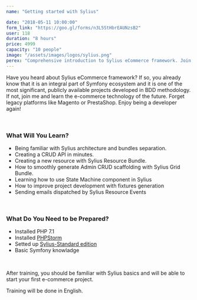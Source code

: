 ```yaml
---
name: "Getting started with Sylius"

date: "2018-05-11 10:00:00"
form_link: "https://goo.gl/forms/n3L5StHbrEAUNzsB2"
user: 118
duration: "8 hours"
price: 4999
capacity: "10 people"
image: "/assets/images/logos/sylius.png"
perex: "Comprehensive introduction to Sylius eCommerce framework. Join us and learn how to customise one of the most promising eCommerce solutions."
---
```


Have you heard about Sylius eCommerce framework? If so, you already know that it is an integral part of Symfony ecosystem and it is one of the most significant, publicly available projects developed in BDD methodology. If not, join me and learn the e-commerce technology of the future. Forget legacy platforms like Magento or PrestaShop. Enjoy being a developer again!

<br>

### What Will You Learn?

- Being familiar with Sylius architecture and bundles separation.
- Creating a CRUD API in minutes.
- Creating a new resource with Sylius Resource Bundle.
- How to smoothly generate Admin CRUD scaffolding with Sylius Grid Bundle.
- Learning how to use State Machine component in Sylius
- How to improve project development with fixtures generation
- Sending emails dispatched by Sylius Resource Events

<br>

### What Do You Need to be Prepared?

- Installed PHP 7.1
- Installed [PHPStorm](https://www.jetbrains.com/phpstorm/download/)
- Setted up [Sylius-Standard edition](http://docs.sylius.com/en/latest/book/installation/index.html)
- Basic Symfony knowladge

<br>

After training, you should be familiar with Sylius basics and will be able to start your first e-commerce project.

Training will be done in English.
